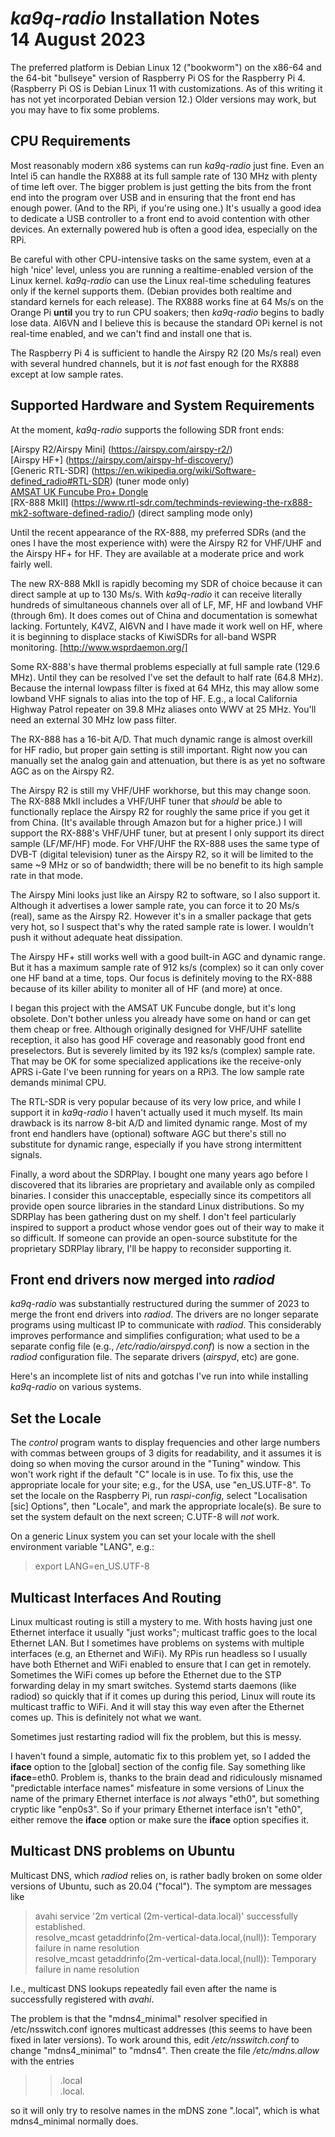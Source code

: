 *ka9q-radio* Installation Notes  
14 August 2023
===============================

The preferred platform is Debian Linux 12 ("bookworm") on the x86-64
and the 64-bit "bullseye" version of Raspberry Pi OS for the Raspberry
Pi 4. (Raspberry Pi OS is Debian Linux 11 with customizations. As of
this writing it has not yet incorporated Debian version 12.)  Older
versions may work, but you may have to fix some problems.

CPU Requirements
----------------

Most reasonably modern x86 systems can run *ka9q-radio* just
fine. Even an Intel i5 can handle the RX888 at its full sample rate of
130 MHz with plenty of time left over.  The bigger problem is just
getting the bits from the front end into the program over USB and in
ensuring that the front end has enough power. (And to the RPi, if
you're using one.) It's usually a good idea to dedicate a USB
controller to a front end to avoid contention with other devices. An
externally powered hub is often a good idea, especially on the RPi.

Be careful with other CPU-intensive tasks on the same system, even
at a high 'nice' level, unless you are running a realtime-enabled
version of the Linux kernel. *ka9q-radio* can use the Linux real-time
scheduling features only if the kernel supports them. (Debian provides
both realtime and standard kernels for each release). The RX888 works
fine at 64 Ms/s on the Orange Pi **until** you try to run CPU soakers;
then *ka9q-radio* begins to badly lose data. AI6VN and I believe this
is because the standard OPi kernel is not real-time enabled, and we
can't find and install one that is.

The Raspberry Pi 4 is sufficient to handle the Airspy R2 (20 Ms/s
real) even with several hundred channels, but it is *not* fast enough
for the RX888 except at low sample rates.

Supported Hardware and System Requirements
------------------------------------------

At the moment, *ka9q-radio* supports the following SDR front ends:

[Airspy R2/Airspy Mini] (https://airspy.com/airspy-r2/)  
[Airspy HF+] (https://airspy.com/airspy-hf-discovery/)  
[Generic RTL-SDR] (https://en.wikipedia.org/wiki/Software-defined_radio#RTL-SDR) (tuner mode only)  
[AMSAT UK Funcube Pro+ Dongle](http://www.funcubedongle.com/)  
[RX-888 MkII] (https://www.rtl-sdr.com/techminds-reviewing-the-rx888-mk2-software-defined-radio/)  (direct sampling mode only)

Until the recent appearance of the RX-888, my preferred SDRs (and the
ones I have the most experience with) were the Airspy R2 for VHF/UHF
and the Airspy HF+ for HF.  They are available at a moderate price and
work fairly well.

The new RX-888 MkII is rapidly becoming my SDR of choice because it
can direct sample at up to 130 Ms/s. With *ka9q-radio* it can receive
literally hundreds of simultaneous channels over all of LF, MF, HF and
lowband VHF (through 6m).  It does comes out of China and
documentation is somewhat lacking. Fortuntely, K4VZ, AI6VN and I have
made it work well on HF, where it is beginning to displace stacks of
KiwiSDRs for all-band WSPR monitoring.  [http://www.wsprdaemon.org/]

Some RX-888's have thermal problems especially at full sample rate
(129.6 MHz). Until they can be resolved I've set the default to half
rate (64.8 MHz).  Because the internal lowpass filter is fixed at 64
MHz, this may allow some lowband VHF signals to alias into the top of
HF. E.g., a local California Highway Patrol repeater on 39.8 MHz
aliases onto WWV at 25 MHz. You'll need an external 30 MHz low pass
filter.

The RX-888 has a 16-bit A/D. That much dynamic range is almost
overkill for HF radio, but proper gain setting is still
important. Right now you can manually set the analog gain and
attenuation, but there is as yet no software AGC as on the Airspy R2.

The Airspy R2 is still my VHF/UHF workhorse, but this may change soon.
The RX-888 MkII includes a VHF/UHF tuner that *should* be able to
functionally replace the Airspy R2 for roughly the same price if you
get it from China. (It's available through Amazon but for a higher
price.)  I will support the RX-888's VHF/UHF tuner, but at present I
only support its direct sample (LF/MF/HF) mode. For VHF/UHF the RX-888
uses the same type of DVB-T (digital television) tuner as the Airspy
R2, so it will be limited to the same ~9 MHz or so of bandwidth; there
will be no benefit to its high sample rate in that mode.

The Airspy Mini looks just like an Airspy R2 to software, so I also
support it.  Although it advertises a lower sample rate, you can force
it to 20 Ms/s (real), same as the Airspy R2. However it's in a smaller
package that gets very hot, so I suspect that's why the rated sample
rate is lower.  I wouldn't push it without adequate heat dissipation.

The Airspy HF+ still works well with a good built-in AGC and dynamic
range. But it has a maximum sample rate of 912 ks/s (complex) so it can
only cover one HF band at a time, tops.  Our focus is definitely
moving to the RX-888 because of its killer ability to moniter all of
HF (and more) at once.

I began this project with the AMSAT UK Funcube dongle, but it's long
obsolete.  Don't bother unless you already have some on hand or can
get them cheap or free. Although originally designed for VHF/UHF
satellite reception, it also has good HF coverage and reasonably good
front end preselectors.  But is severely limited by its 192 ks/s
(complex) sample rate. That may be OK for some specialized applications
ike the receive-only APRS i-Gate I've been running for years on a RPi3.
The low sample rate demands minimal CPU.

The RTL-SDR is very popular because of its very low price, and while I
support it in *ka9q-radio* I haven't actually used it much myself. Its
main drawback is its narrow 8-bit A/D and limited dynamic range. Most
of my front end handlers have (optional) software AGC but there's
still no substitute for dynamic range, especially if you have strong
intermittent signals.

Finally, a word about the SDRPlay. I bought one many years ago before
I discovered that its libraries are proprietary and available only as
compiled binaries. I consider this unacceptable, especially since its
competitors all provide open source libraries in the standard Linux
distributions. So my SDRPlay has been gathering dust on my shelf. I
don't feel particularly inspired to support a product whose vendor
goes out of their way to make it so difficult. If someone can provide
an open-source substitute for the proprietary SDRPlay library, I'll be
happy to reconsider supporting it.


Front end drivers now merged into *radiod*
------------------------------------------

*ka9q-radio* was substantially restructured during the summer of 2023 to merge the front end
drivers into *radiod*. The drivers are no longer separate programs using multicast IP to communicate
with *radiod*. This considerably improves performance and simplifies configuration; what used to be a separate config file
(e.g., */etc/radio/airspyd.conf*) is now a section in the *radiod* configuration file. The separate drivers
(*airspyd*, etc) are gone.

Here's an incomplete list of nits and gotchas I've run into while
installing *ka9q-radio* on various systems.

Set the Locale
--------------

The *control* program wants to display frequencies and other large
numbers with commas between groups of 3 digits for readability, and it
assumes it is doing so when moving the cursor around in the "Tuning"
window.  This won't work right if the default "C" locale is in use. To
fix this, use the appropriate locale for your site; e.g., for the USA,
use "en_US.UTF-8". To set the locale on the Raspberry Pi, run
*raspi-config*, select "Localisation [sic] Options", then "Locale",
and mark the appropriate locale(s). Be sure to set the system default on
the next screen; C.UTF-8 will *not* work.

On a generic Linux system you can set your locale with the
shell environment variable "LANG", e.g.:

>export LANG=en_US.UTF-8

Multicast Interfaces And Routing
--------------------------------

Linux multicast routing is still a mystery to me. With hosts having just one Ethernet interface it usually "just works"; multicast traffic goes to the local Ethernet LAN.
But I sometimes have problems on systems with multiple interfaces
(e.g, an Ethernet and WiFi).
My RPis run headless so I usually have both Ethernet and WiFi enabled to ensure that I can get in remotely. Sometimes the WiFi comes up before the Ethernet due to the
STP forwarding delay in my smart switches. Systemd starts daemons (like radiod) so quickly that if it comes up during this period,
Linux will route its multicast traffic to WiFi. And it will stay this way even after the Ethernet comes up. This is definitely not what we want.

Sometimes just restarting radiod will fix the problem, but this is messy.

I haven't found a simple, automatic fix to this problem yet, so I added the **iface** option
to the [global] section of the config file. Say something like **iface**=eth0.
Problem is, thanks to the brain dead and ridiculously misnamed "predictable interface names" misfeature in some
versions of Linux the name of the primary Ethernet interface is *not* always "eth0", but something cryptic like "enp0s3".
So if your primary Ethernet interface isn't "eth0", either remove the **iface** option or make sure the **iface** option specifies it.



Multicast DNS problems on Ubuntu
--------------------------------

Multicast DNS, which *radiod* relies on, is rather badly broken on
some older versions of Ubuntu, such as 20.04 ("focal"). The symptom
are messages like

>avahi service '2m vertical (2m-vertical-data.local)' successfully established.  
>resolve_mcast getaddrinfo(2m-vertical-data.local,(null)): Temporary failure in name resolution  
>resolve_mcast getaddrinfo(2m-vertical-data.local,(null)): Temporary failure in name resolution

I.e., multicast DNS lookups repeatedly fail even after the name is successfully registered with *avahi*.

The problem is that the "mdns4_minimal" resolver specified in
/etc/nsswitch.conf ignores multicast addresses (this seems to have
been fixed in later versions). To work around this, edit
*/etc/nsswitch.conf* to change "mdns4_minimal" to "mdns4". Then create
the file */etc/mdns.allow* with the entries

>>.local  
>>.local.

so it will only try to resolve names in the mDNS zone ".local", which
is what mdns4_minimal normally does.








